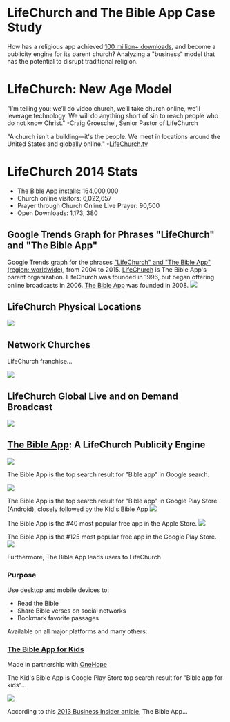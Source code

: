 # LifeChurch and The Bible App Case Study

How has a religious app achieved [100 million+ downloads](http://www.businessinsider.com/youversion-bible-app-has-100-million-downloads-2013-7), and become a publicity engine for its parent church? Analyzing a "business" model that has the potential to disrupt traditional religion.

# LifeChurch: New Age Model

"I’m telling you: we’ll do video church, we’ll take church online, we’ll leverage technology. We will do anything short of sin to reach people who do not know Christ." -Craig Groeschel, Senior Pastor of LifeChurch

"A church isn't a building—it's the people. We meet in locations around the United States and globally online." -[LifeChurch.tv](http://www.lifechurch.tv/who-we-are)

# LifeChurch 2014 Stats
* The Bible App installs: 164,000,000
* Church online visitors: 6,022,657
* Prayer through Church Online Live Prayer: 90,500
* Open Downloads: 1,173, 380

## Google Trends Graph for Phrases "LifeChurch" and "The Bible App"

Google Trends graph for the phrases ["LifeChurch" and "The Bible App" (region: worldwide)](http://www.google.com/trends/explore#q=LifeChurch%2C%20The%20Bible%20App&cmpt=q&tz=), from 2004 to 2015. [LifeChurch](http://en.wikipedia.org/wiki/LifeChurch.tv) is The Bible App's parent organization. LifeChurch was founded in 1996, but began offering online broadcasts in 2006. [The Bible App](https://www.bible.com/app) was founded in 2008. 
![](google-maps-and-trends/google-trends-lifechurch-and-the-bible-app.jpg) 

## LifeChurch Physical Locations

![](lifechurch-bible-app/lifechurch.tv-locations.jpg)

## Network Churches
LifeChurch franchise...

![](lifechurch-bible-app/networkchurches-find-a-network-church.jpg)

## LifeChurch Global Live and on Demand Broadcast

![](lifechurch-bible-app/live.lifechurch.tv.jpg)

## [The Bible App](https://www.bible.com/app): A LifeChurch Publicity Engine

![](lifechurch-bible-app/the-bible-app-homepage.jpg)

The Bible App is the top search result for "Bible app" in Google search. 

![](lifechurch-bible-app/google-search-bible-app.jpg)

The Bible App is the top search result for "Bible app" in Google Play Store (Android), closely followed by the Kid's Bible App
![](lifechurch-bible-app/google-play-search-bible-app.jpg)

The Bible App is the #40 most popular free app in the Apple Store.
![](lifechurch-bible-app/apple-store-itune-charts-free-apps-bible-app.jpg)

The Bible App is the #125 most popular free app in the Google Play Store. 
![](lifechurch-bible-app/google-play-top-selling-free-apps-the-bible-app.jpg)

Furthermore, The Bible App leads users to LifeChurch

### Purpose
Use desktop and mobile devices to:
* Read the Bible
* Share Bible verses on social networks
* Bookmark favorite passages

Available on all major platforms and many others: 

### [The Bible App for Kids](https://www.bible.com/kids)

Made in partnership with [OneHope](http://onehope.net/feature/bibleappforkids)

The Kid's Bible App is Google Play Store top search result for "Bible app for kids"...

![](lifechurch-bible-app/google-play-search-bible-app-for-kids.jpg)

According to this [2013 Business Insider article](http://www.businessinsider.com/youversion-bible-app-has-100-million-downloads-2013-7), The Bible App...



